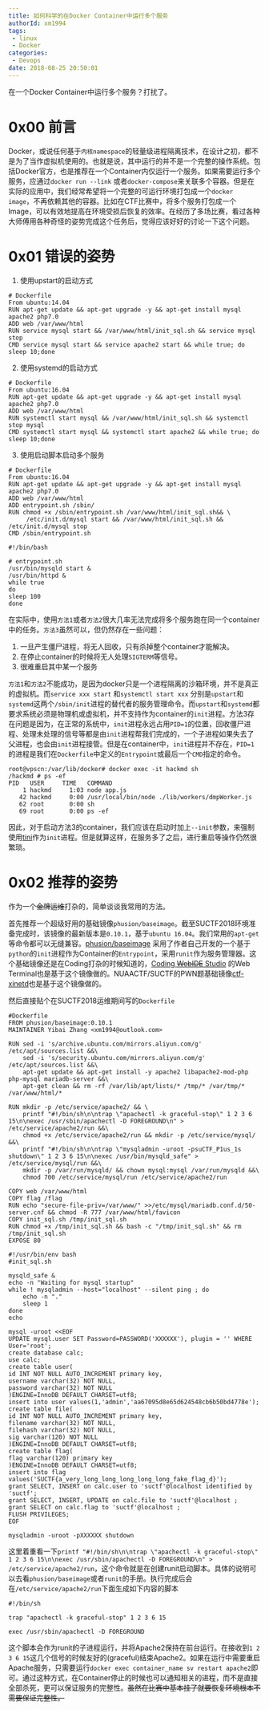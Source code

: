 ```yaml
---
title: 如何科学的在Docker Container中运行多个服务
authorId: xm1994
tags:
 - linux
 - Docker
categories:
 - Devops
date: 2018-08-25 20:50:01
---
```


在一个Docker Container中运行多个服务？打扰了。

<!--more-->

# 0x00 前言
Docker，或说任何基于`内核namespace`的轻量级进程隔离技术，在设计之初，都不是为了当作虚拟机使用的。也就是说，其中运行的并不是一个完整的操作系统。包括Docker官方，也是推荐在一个Container内仅运行一个服务。如果需要运行多个服务，应通过`docker run --link` 或者`docker-compose`来关联多个容器。但是在实际的应用中，我们经常希望将一个完整的可运行环境打包成一个`docker image`，不再依赖其他的容器。比如在CTF比赛中，将多个服务打包成一个Image，可以有效地提高在环境受损后恢复的效率。在经历了多场比赛，看过各种大师傅用各种奇怪的姿势完成这个任务后，觉得应该好好的讨论一下这个问题。

# 0x01 错误的姿势

1. 使用upstart的启动方式

```
# Dockerfile
From ubuntu:14.04
RUN apt-get update && apt-get upgrade -y && apt-get install mysql apache2 php7.0 
ADD web /var/www/html
RUN service mysql start && /var/www/html/init_sql.sh && service mysql stop
CMD service mysql start && service apache2 start && while true; do sleep 10;done
```
2. 使用systemd的启动方式
```
# Dockerfile
From ubuntu:16.04
RUN apt-get update && apt-get upgrade -y && apt-get install mysql apache2 php7.0 
ADD web /var/www/html
RUN systemctl start mysql && /var/www/html/init_sql.sh && systemctl stop mysql
CMD systemctl start mysql && systemctl start apache2 && while true; do sleep 10;done
```

3. 使用启动脚本启动多个服务

```
# Dockerfile
From ubuntu:16.04
RUN apt-get update && apt-get upgrade -y && apt-get install mysql apache2 php7.0 
ADD web /var/www/html
ADD entrypoint.sh /sbin/
RUN chmod +x /sbin/entrypoint.sh /var/www/html/init_sql.sh&& \
     /etc/init.d/mysql start && /var/www/html/init_sql.sh && /etc/init.d/mysql stop
CMD /sbin/entrypoint.sh
```
```
#!/bin/bash 

# entrypoint.sh
/usr/bin/mysqld start &
/usr/bin/httpd &
while true
do
sleep 100
done
```

在实际中，使用`方法1`或者`方法2`很大几率无法完成将多个服务跑在同一个container中的任务。`方法3`虽然可以，但仍然存在一些问题：

1. 一旦产生僵尸进程，将无人回收，只有杀掉整个container才能解决。
2. 在停止container的时候将无人处理`SIGTERM`等信号。
3. 很难重启其中某一个服务

`方法1`和`方法2`不能成功，是因为docker只是一个进程隔离的沙箱环境，并不是真正的虚拟机。而`service xxx start` 和`systemctl start xxx` 分别是`upstart`和`systemd`这两个`/sbin/init`进程的替代者的服务管理命令。而`upstart`和`systemd`都要求系统必须是物理机或虚拟机，并不支持作为container的`init`进程。方法3存在问题是因为，在正常的系统中，`init`进程永远占用`PID=1`的位置，回收僵尸进程、处理未处理的信号等都是由`init`进程帮我们完成的，一个子进程如果失去了父进程，也会由`init`进程接管。但是在container中，`init`进程并不存在，`PID=1`的进程是我们在`Dockerfile`中定义的`Entrypoint`或最后一个`CMD`指定的命令。
```
root@vpscn:/var/lib/docker# docker exec -it hackmd sh
/hackmd # ps -ef
PID   USER     TIME   COMMAND
    1 hackmd     1:03 node app.js
   42 hackmd     0:00 /usr/local/bin/node ./lib/workers/dmpWorker.js
   62 root       0:00 sh
   69 root       0:00 ps -ef
```
因此，对于启动方法3的container，我们应该在启动时加上`--init`参数，来强制使用[tini](https://github.com/krallin/tini)作为`init`进程。但是就算这样，在服务多了之后，进行重启等操作仍然很繁琐。


# 0x02 推荐的姿势

作为一个~~金牌运维~~打杂的，简单谈谈我常用的方法。 

首先推荐一个超级好用的基础镜像`phusion/baseimage`。截至SUCTF2018环境准备完成时，该镜像的最新版本是`0.10.1`，基于`ubuntu 16.04`。我们常用的`apt-get`等命令都可以无缝兼容。[phusion/baseimage](https://github.com/phusion/baseimage-docker) 采用了作者自己开发的一个基于`python`的`init`进程作为Container的`Entrypoint`，采用`runit`作为服务管理器。这个基础镜像还是在Coding打杂的时候知道的，[Coding ~~WebIDE~~ Studio](https://studio.coding.net) 的Web Terminal也是基于这个镜像做的。NUAACTF/SUCTF的PWN题基础镜像[ctf-xinetd](https://github.com/Asuri-Team/ctf-xinetd)也是基于这个镜像做的。

然后直接贴个在SUCTF2018运维期间写的`Dockerfile`

```
#Dockerfile
FROM phusion/baseimage:0.10.1
MAINTAINER Yibai Zhang <xm1994@outlook.com>

RUN sed -i 's/archive.ubuntu.com/mirrors.aliyun.com/g' /etc/apt/sources.list &&\
    sed -i 's/security.ubuntu.com/mirrors.aliyun.com/g' /etc/apt/sources.list &&\
    apt-get update && apt-get install -y apache2 libapache2-mod-php php-mysql mariadb-server &&\
    apt-get clean && rm -rf /var/lib/apt/lists/* /tmp/* /var/tmp/* /var/www/html/*

RUN mkdir -p /etc/service/apache2/ && \
    printf "#!/bin/sh\n\ntrap \"apachectl -k graceful-stop\" 1 2 3 6 15\n\nexec /usr/sbin/apachectl -D FOREGROUND\n" > /etc/service/apache2/run &&\
    chmod +x /etc/service/apache2/run && mkdir -p /etc/service/mysql/ &&\
    printf "#!/bin/sh\n\ntrap \"mysqladmin -uroot -psuCTF_P1us_1s shutdown\" 1 2 3 6 15\n\nexec /usr/bin/mysqld_safe" > /etc/service/mysql/run &&\
    mkdir -p /var/run/mysqld/ && chown mysql:mysql /var/run/mysqld &&\
    chmod 700 /etc/service/mysql/run /etc/service/apache2/run

COPY web /var/www/html
COPY flag /flag
RUN echo "secure-file-priv=/var/www/" >>/etc/mysql/mariadb.conf.d/50-server.cnf && chmod -R 777 /var/www/html/favicon
COPY init_sql.sh /tmp/init_sql.sh
RUN chmod +x /tmp/init_sql.sh && bash -c "/tmp/init_sql.sh" && rm /tmp/init_sql.sh
EXPOSE 80
```

```
#!/usr/bin/env bash
#init_sql.sh

mysqld_safe &   
echo -n "Waiting for mysql startup"
while ! mysqladmin --host="localhost" --silent ping ; do
    echo -n "."
    sleep 1
done
echo

mysql -uroot <<EOF
UPDATE mysql.user SET Password=PASSWORD('XXXXXX'), plugin = '' WHERE User='root';
create database calc;
use calc;
create table user(
id INT NOT NULL AUTO_INCREMENT primary key,
username varchar(32) NOT NULL,
password varchar(32) NOT NULL
)ENGINE=InnoDB DEFAULT CHARSET=utf8;
insert into user values(1,'admin','aa67095d8e65d624548cb6b50bd4778e');
create table file(
id INT NOT NULL AUTO_INCREMENT primary key,
filename varchar(32) NOT NULL,
filehash varchar(32) NOT NULL,
sig varchar(120) NOT NULL
)ENGINE=InnoDB DEFAULT CHARSET=utf8;
create table flag(
flag varchar(120) primary key
)ENGINE=InnoDB DEFAULT CHARSET=utf8;
insert into flag values('SUCTF{a_very_long_long_long_long_long_fake_flag_d}');
grant SELECT, INSERT on calc.user to 'suctf'@localhost identified by 'suctf';
grant SELECT, INSERT, UPDATE on calc.file to 'suctf'@localhost ;
grant SELECT on calc.flag to 'suctf'@localhost ;
FLUSH PRIVILEGES;
EOF

mysqladmin -uroot -pXXXXXX shutdown
```
这里着重看一下`printf "#!/bin/sh\n\ntrap \"apachectl -k graceful-stop\" 1 2 3 6 15\n\nexec /usr/sbin/apachectl -D FOREGROUND\n" > /etc/service/apache2/run`，这个命令就是在创建runit启动脚本。具体的说明可以去看`phusion/baseimage`或者`runit`的手册。执行完成后会在`/etc/service/apache2/run`下面生成如下内容的脚本
```
#!/bin/sh

trap "apachectl -k graceful-stop" 1 2 3 6 15

exec /usr/sbin/apachectl -D FOREGROUND
```
这个脚本会作为runit的子进程运行，并将Apache2保持在前台运行。在接收到`1 2 3 6 15`这几个信号的时候友好的(graceful)结束Apache2。如果在运行中需要重启Apache服务，只需要运行`docker exec container_name sv restart apache2`即可。通过这种方式，在Container停止的时候也可以通知相关的进程，而不是直接全部杀死，更可以保证服务的完整性。~~虽然在比赛中基本挂了就要恢复环境根本不需要保证完整性。~~
